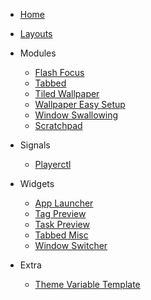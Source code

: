 - [Home](home.md)

- [Layouts](layouts/layout.md)

- Modules

  - [Flash Focus](module/flash.md)
  - [Tabbed](module/tabbed.md)
  - [Tiled Wallpaper](module/twall.md)
  - [Wallpaper Easy Setup](module/wall.md)
  - [Window Swallowing](module/swal.md)
  - [Scratchpad](module/scratch.md)

- Signals

  - [Playerctl](signals/pctl.md)

- Widgets

  - [App Launcher](widgets/app_launcher.md)
  - [Tag Preview](widgets/tag_preview.md)
  - [Task Preview](widgets/task_preview.md)
  - [Tabbed Misc](widgets/tabbed_misc.md)
  - [Window Switcher](widgets/window_switcher.md)

- Extra

  - [Theme Variable Template](theme.md)
